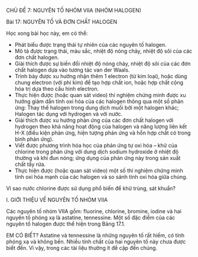 CHỦ ĐỀ 7: NGUYÊN TỐ NHÓM VIIA (NHÓM HALOGEN)

Bài 17: NGUYÊN TỐ VÀ ĐƠN CHẤT HALOGEN

Học xong bài học này, em có thể:
- Phát biểu được trạng thái tự nhiên của các nguyên tố halogen.
- Mô tả được trạng thái, màu sắc, nhiệt độ nóng chảy, nhiệt độ sôi của các đơn chất halogen.
- Giải thích được sự biến đổi nhiệt độ nóng chảy, nhiệt độ sôi của các đơn chất halogen dựa vào tương tác van der Waals.
- Trình bày được xu hướng nhận thêm 1 electron (từ kim loại), hoặc dùng chung electron (với phi kim) để tạo hợp chất ion, hoặc hợp chất cộng hóa trị dựa theo cấu hình electron.
- Thực hiện được (hoặc quan sát video) thí nghiệm chứng minh được xu hướng giảm dần tính oxi hóa của các halogen thông qua một số phản ứng: Thay thế halogen trong dung dịch muối bởi một halogen khác; Halogen tác dụng với hydrogen và với nước.
- Giải thích được xu hướng phản ứng của các đơn chất halogen với hydrogen theo khả năng hoạt động của halogen và năng lượng liên kết H-X (điều kiện phản ứng, hiện tượng phản ứng và hỗn hợp chất có trong bình phản ứng).
- Viết được phương trình hóa học của phản ứng tự oxi hóa – khử của chlorine trong phản ứng với dung dịch sodium hydroxide ở nhiệt độ thường và khi đun nóng; ứng dụng của phản ứng này trong sản xuất chất tẩy rửa.
- Thực hiện được (hoặc quan sát video) một số thí nghiệm chứng minh tính oxi hóa mạnh của các halogen và so sánh tính oxi hóa giữa chúng.

Vì sao nước chlorine được sử dụng phổ biến để khử trùng, sát khuẩn?

I. GIỚI THIỆU VỀ NGUYÊN TỐ NHÓM VIIA

Các nguyên tố nhóm VIIA gồm: fluorine, chlorine, bromine, iodine và hai nguyên tố phóng xạ là astatine, tennessine. Một số đặc điểm của các nguyên tố halogen được thể hiện trong Bảng 17.1.

EM CÓ BIẾT?
Astatine và tennessine là những nguyên tố rất hiếm, có tính phóng xạ và không bền. Nhiều tính chất của hai nguyên tố này chưa được biết đến. Vì vậy, trong các tài liệu thường ít đề cập đến chúng.